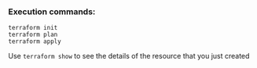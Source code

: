 ### Execution commands:

```
terraform init
terraform plan
terraform apply
```

Use `terraform show` to see the details of the resource that you just created
